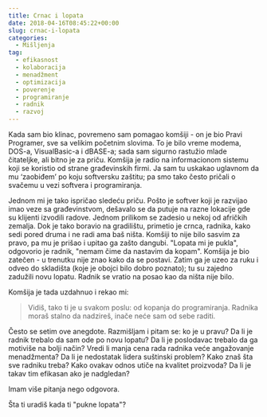 ```yaml
---
title: Crnac i lopata
date: 2018-04-16T08:45:22+00:00
slug: crnac-i-lopata
categories:
  - Mišljenja
tag:
  - efikasnost
  - kolaboracija
  - menadžment
  - optimizacija
  - poverenje
  - programiranje
  - radnik
  - razvoj
---
```


Kada sam bio klinac, povremeno sam pomagao komšiji - on je bio Pravi Programer, sve sa velikim početnim slovima. To je bilo vreme modema, DOS-a, VisualBasic-a i dBASE-a; sada sam sigurno rastužio mlade čitateljke, ali bitno je za priču. Komšija je radio na informacionom sistemu koji se koristio od strane građevinskih firmi. Ja sam tu uskakao uglavnom da mu ‘zaobiđem’ po koju softversku zaštitu; pa smo tako često pričali o svačemu u vezi softvera i programiranja.

<!--more-->

Jednom mi je tako ispričao sledeću priču. Pošto je softver koji je razvijao imao veze sa građevinstvom, dešavalo se da putuje na razne lokacije gde su klijenti izvodili radove. Jednom prilikom se zadesio u nekoj od afričkih zemalja. Dok je tako boravio na gradilištu, primetio je crnca, radnika, kako sedi pored druma i ne radi ama baš ništa. Komšiji to nije bilo sasvim za pravo, pa mu je prišao i upitao ga zašto dangubi. "Lopata mi je pukla", odgovorio je radnik, "nemam čime da nastavim da kopam". Komšija je bio zatečen - u trenutku nije znao kako da se postavi. Zatim ga je uzeo za ruku i odveo do skladišta (koje je obojci bilo dobro poznato); tu su zajedno zadužili novu lopatu. Radnik se vratio na posao kao da ništa nije bilo.

Komšija je tada uzdahnuo i rekao mi:

> Vidiš, tako ti je u svakom poslu: od kopanja do programiranja. Radnika moraš stalno da nadzireš, inače neće sam od sebe raditi.

Često se setim ove anegdote. Razmišljam i pitam se: ko je u pravu? Da li je radnik trebalo da sam ode po novu lopatu? Da li je poslodavac trebalo da ga motiviše na bolji način? Vredi li manja cena rada radnika veće angažovanje menadžmenta? Da li je nedostatak lidera suštinski problem? Kako znaš šta sve radniku treba? Kako ovakav odnos utiče na kvalitet proizvoda? Da li je takav tim efikasan ako je nadgledan?

Imam više pitanja nego odgovora.

Šta ti uradiš kada ti "pukne lopata"?
